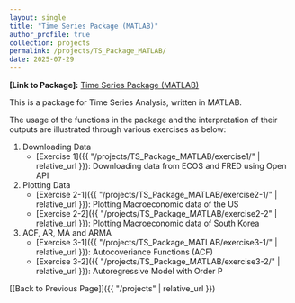 ```yaml
---
layout: single
title: "Time Series Package (MATLAB)"
author_profile: true
collection: projects
permalink: /projects/TS_Package_MATLAB/
date: 2025-07-29
---
```


**[Link to Package]:** <a href="https://github.com/hjchu95/Time_Series_Package" target="_blank">Time Series Package (MATLAB)</a>  

This is a package for Time Series Analysis, written in MATLAB.  

The usage of the functions in the package and the interpretation of their outputs are illustrated through various exercises as below:

1. Downloading Data
    - [Exercise 1]({{ "/projects/TS_Package_MATLAB/exercise1/" | relative_url }}): Downloading data from ECOS and FRED using Open API  
2. Plotting Data
    - [Exercise 2-1]({{ "/projects/TS_Package_MATLAB/exercise2-1/" | relative_url }}): Plotting Macroeconomic data of the US
    - [Exercise 2-2]({{ "/projects/TS_Package_MATLAB/exercise2-2" | relative_url }}): Plotting Macroeconomic data of South Korea  
3. ACF, AR, MA and ARMA
    - [Exercise 3-1]({{ "/projects/TS_Package_MATLAB/exercise3-1/" | relative_url }}): Autocoveriance Functions (ACF)
    - [Exercise 3-2]({{ "/projects/TS_Package_MATLAB/exercise3-2/" | relative_url }}): Autoregressive Model with Order P

[[Back to Previous Page]]({{ "/projects" | relative_url }})